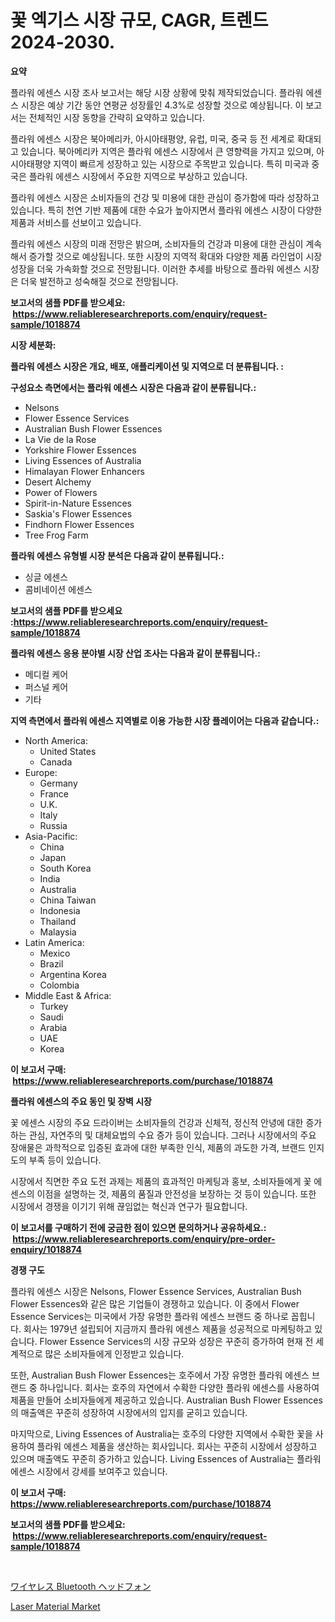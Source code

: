 <p><h1>꽃 엑기스 시장 규모, CAGR, 트렌드 2024-2030.</h1></p><p><strong>요약</strong></p>
<p><p>플라워 에센스 시장 조사 보고서는 해당 시장 상황에 맞춰 제작되었습니다. 플라워 에센스 시장은 예상 기간 동안 연평균 성장률인 4.3%로 성장할 것으로 예상됩니다. 이 보고서는 전체적인 시장 동향을 간략히 요약하고 있습니다. </p><p>플라워 에센스 시장은 북아메리카, 아시아태평양, 유럽, 미국, 중국 등 전 세계로 확대되고 있습니다. 북아메리카 지역은 플라워 에센스 시장에서 큰 영향력을 가지고 있으며, 아시아태평양 지역이 빠르게 성장하고 있는 시장으로 주목받고 있습니다. 특히 미국과 중국은 플라워 에센스 시장에서 주요한 지역으로 부상하고 있습니다.</p><p>플라워 에센스 시장은 소비자들의 건강 및 미용에 대한 관심이 증가함에 따라 성장하고 있습니다. 특히 천연 기반 제품에 대한 수요가 높아지면서 플라워 에센스 시장이 다양한 제품과 서비스를 선보이고 있습니다.</p><p>플라워 에센스 시장의 미래 전망은 밝으며, 소비자들의 건강과 미용에 대한 관심이 계속해서 증가할 것으로 예상됩니다. 또한 시장의 지역적 확대와 다양한 제품 라인업이 시장 성장을 더욱 가속화할 것으로 전망됩니다. 이러한 추세를 바탕으로 플라워 에센스 시장은 더욱 발전하고 성숙해질 것으로 전망됩니다.</p></p>
<p><strong>보고서의 샘플 PDF를 받으세요: &nbsp;<a href="https://www.reliableresearchreports.com/enquiry/request-sample/1018874">https://www.reliableresearchreports.com/enquiry/request-sample/1018874</a></strong></p>
<p><strong>시장 세분화:</strong></p>
<p><strong> 플라워 에센스 시장은 개요, 배포, 애플리케이션 및 지역으로 더 분류됩니다. :</strong></p>
<p><strong>구성요소 측면에서는 플라워 에센스 시장은 다음과 같이 분류됩니다.:</strong></p>
<p><ul><li>Nelsons</li><li>Flower Essence Services</li><li>Australian Bush Flower Essences</li><li>La Vie de la Rose</li><li>Yorkshire Flower Essences</li><li>Living Essences of Australia</li><li>Himalayan Flower Enhancers</li><li>Desert Alchemy</li><li>Power of Flowers</li><li>Spirit-in-Nature Essences</li><li>Saskia's Flower Essences</li><li>Findhorn Flower Essences</li><li>Tree Frog Farm</li></ul></p>
<p><strong> 플라워 에센스 유형별 시장 분석은 다음과 같이 분류됩니다.:</strong></p>
<p><ul><li>싱글 에센스</li><li>콤비네이션 에센스</li></ul></p>
<p><strong>보고서의 샘플 PDF를 받으세요 :<a href="https://www.reliableresearchreports.com/enquiry/request-sample/1018874">https://www.reliableresearchreports.com/enquiry/request-sample/1018874</a></strong></p>
<p><strong> 플라워 에센스 응용 분야별 시장 산업 조사는 다음과 같이 분류됩니다.:</strong></p>
<p><ul><li>메디컬 케어</li><li>퍼스널 케어</li><li>기타</li></ul></p>
<p><strong>지역 측면에서 플라워 에센스 지역별로 이용 가능한 시장 플레이어는 다음과 같습니다.:</strong></p>
<p><ul>
    <li>
        North America:
        <ul>
            <li>United States</li>
            <li>Canada</li>
        </ul>
    </li>
    <li>
        Europe:
        <ul>
            <li>Germany</li>
            <li>France</li>
            <li>U.K.</li>
            <li>Italy</li>
            <li>Russia</li>
        </ul>
    </li>
    <li>
        Asia-Pacific:
        <ul>
            <li>China</li>
            <li>Japan</li>
            <li>South Korea</li>
            <li>India</li>
            <li>Australia</li>
            <li>China Taiwan</li>
            <li>Indonesia</li>
            <li>Thailand</li>
            <li>Malaysia</li>
        </ul>
    </li>
    <li>
        Latin America:
        <ul>
            <li>Mexico</li>
            <li>Brazil</li>
            <li>Argentina Korea</li>
            <li>Colombia</li>
        </ul>
    </li>
    <li>
        Middle East & Africa:
        <ul>
            <li>Turkey</li>
            <li>Saudi</li>
            <li>Arabia</li>
            <li>UAE</li>
            <li>Korea</li>
        </ul>
    </li>
    </ul></p>
<p><strong>이 보고서 구매: &nbsp;<a href="https://www.reliableresearchreports.com/purchase/1018874">https://www.reliableresearchreports.com/purchase/1018874</a></strong></p>
<p><strong>플라워 에센스의 주요 동인 및 장벽 시장</strong></p>
<p><p>꽃 에센스 시장의 주요 드라이버는 소비자들의 건강과 신체적, 정신적 안녕에 대한 증가하는 관심, 자연주의 및 대체요법의 수요 증가 등이 있습니다. 그러나 시장에서의 주요 장애물은 과학적으로 입증된 효과에 대한 부족한 인식, 제품의 과도한 가격, 브랜드 인지도의 부족 등이 있습니다.</p><p>시장에서 직면한 주요 도전 과제는 제품의 효과적인 마케팅과 홍보, 소비자들에게 꽃 에센스의 이점을 설명하는 것, 제품의 품질과 안전성을 보장하는 것 등이 있습니다. 또한 시장에서 경쟁을 이기기 위해 끊임없는 혁신과 연구가 필요합니다.</p></p>
<p><strong>이 보고서를 구매하기 전에 궁금한 점이 있으면 문의하거나 공유하세요.: &nbsp;<a href="https://www.reliableresearchreports.com/enquiry/pre-order-enquiry/1018874">https://www.reliableresearchreports.com/enquiry/pre-order-enquiry/1018874</a></strong></p>
<p><strong>경쟁 구도</strong></p>
<p><p>플라워 에센스 시장은 Nelsons, Flower Essence Services, Australian Bush Flower Essences와 같은 많은 기업들이 경쟁하고 있습니다. 이 중에서 Flower Essence Services는 미국에서 가장 유명한 플라워 에센스 브랜드 중 하나로 꼽힙니다. 회사는 1979년 설립되어 지금까지 플라워 에센스 제품을 성공적으로 마케팅하고 있습니다. Flower Essence Services의 시장 규모와 성장은 꾸준히 증가하여 현재 전 세계적으로 많은 소비자들에게 인정받고 있습니다.</p><p>또한, Australian Bush Flower Essences는 호주에서 가장 유명한 플라워 에센스 브랜드 중 하나입니다. 회사는 호주의 자연에서 수확한 다양한 플라워 에센스를 사용하여 제품을 만들어 소비자들에게 제공하고 있습니다. Australian Bush Flower Essences의 매출액은 꾸준히 성장하여 시장에서의 입지를 굳히고 있습니다.</p><p>마지막으로, Living Essences of Australia는 호주의 다양한 지역에서 수확한 꽃을 사용하여 플라워 에센스 제품을 생산하는 회사입니다. 회사는 꾸준히 시장에서 성장하고 있으며 매출액도 꾸준히 증가하고 있습니다. Living Essences of Australia는 플라워 에센스 시장에서 강세를 보여주고 있습니다.</p></p>
<p><strong>이 보고서 구매: &nbsp; <a href="https://www.reliableresearchreports.com/purchase/1018874">https://www.reliableresearchreports.com/purchase/1018874</a></strong></p>
<p><strong>보고서의 샘플 PDF를 받으세요: &nbsp;<a href="https://www.reliableresearchreports.com/enquiry/request-sample/1018874">https://www.reliableresearchreports.com/enquiry/request-sample/1018874</a></strong><strong></strong></p>
<p>&nbsp;</p>
<p><p><a href="https://github.com/SarahFahey88/Market-Research-Report-List-1/blob/main/449473017293.md">ワイヤレス Bluetooth ヘッドフォン</a></p><p><a href="https://pretty-mail-caf.notion.site/Laser-Material-Market-Size-Global-Industry-Overview-Market-Segmentation-and-Forecast-2024-to-2031-49ca5331d1d144948b99026e6268048e">Laser Material Market</a></p></p>